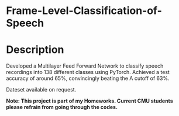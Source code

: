 # Frame-Level-Classification-of-Speech
# Description

Developed a Multilayer Feed Forward Network to classify speech recordings into 138 different classes using PyTorch. Achieved a test accuracy of around 65%, convincingly beating the A cutoff of 63%.

Dateset available on request.

**Note: This project is part of my Homeworks. Current CMU students please refrain from going through the codes.**


